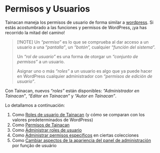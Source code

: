 # Permisos y Usuarios

Tainacan maneja los permisos de usuario de forma similar a [wordpress](https://codex.wordpress.org/es:Roles_y_Capacidades). Si estás acostumbrado a las funciones y permisos de WordPress, ¡ya has recorrido la mitad del camino!

> [!NOTE] Un _“permiso”_ es lo que se comprueba al dar acceso a un usuario a una “_pantalla”_, un _“botón”,_ cualquier _“función del sistema_”.
> 
> Un _“rol de usuario”_ es una forma de otorgar un _“conjunto de permisos”_ a un usuario.
> 
> Asignar uno o más _“roles”_ a un usuario es algo que ya puede hacer en WordPress cualquier administrador con _“permisos de edición de usuario”_. 

Con Tainacan, nuevos _“roles”_ están disponibles: _“Administrador en Tainacan”_, _“Editor en Tainacan”_ y _“Autor en Tainacan”_.

Lo detallamos a continuación:

1. Como [Roles de usuario de Tainacan](/es-mx/tainacan-roles.md) (y cómo se comparan con los valores predeterminados de WordPress)
2. Como [Permisos de Tainacan](/es-mx/capabilities.md)
3. Como [Administrar roles de usuario](/es-mx/manage-user-roles.md)
4. Como [Administrar permisos específicos](/es-mx/manage-specific-capabilities.md) en ciertas colecciones
5. Como [Cambiar aspectos de la apariencia del panel de administración](/es-mx/admin-appearance.md) por função de usuário


